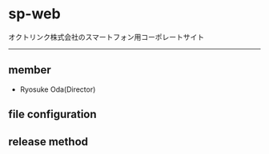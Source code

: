 # sp-web
オクトリンク株式会社のスマートフォン用コーポレートサイト

---

## member
* Ryosuke Oda(Director)

## file configuration

## release method